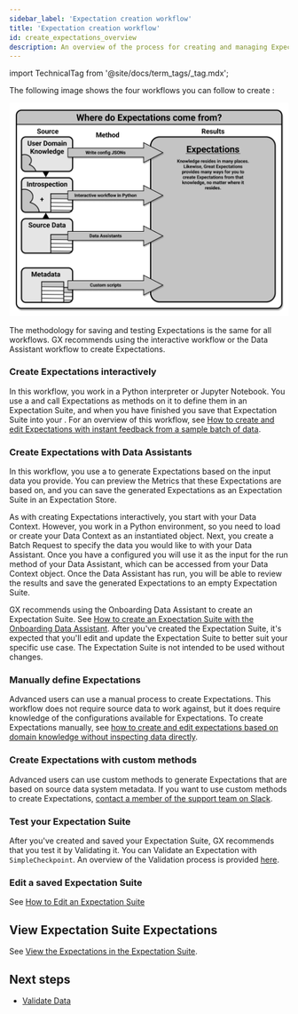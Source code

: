 ```yaml
---
sidebar_label: 'Expectation creation workflow'
title: 'Expectation creation workflow'
id: create_expectations_overview
description: An overview of the process for creating and managing Expectations and Expectation Suites.
---
```


import TechnicalTag from '@site/docs/term_tags/_tag.mdx';

The following image shows the four workflows you can follow to create <TechnicalTag tag="expectation" text="Expectations" />:

![Where do Expectations come from?](../../images/universal_map/overviews/where_expectations_come_from.png)

The methodology for saving and testing Expectations is the same for all workflows. GX recommends using the interactive workflow or the Data Assistant workflow to create Expectations.

### Create Expectations interactively

In this workflow, you work in a Python interpreter or Jupyter Notebook.  You use a <TechnicalTag tag="validator" text="Validator" /> and call Expectations as methods on it to define them in an Expectation Suite, and when you have finished you save that Expectation Suite into your <TechnicalTag tag="expectation_store" text="Expectation Store" />. For an overview of this workflow, see [How to create and edit Expectations with instant feedback from a sample batch of data](./how_to_create_and_edit_expectations_with_instant_feedback_from_a_sample_batch_of_data.md).

### Create Expectations with Data Assistants

In this workflow, you use a <TechnicalTag tag="data_assistant" text="Data Assistant" /> to generate Expectations based on the input data you provide.  You can preview the Metrics that these Expectations are based on, and you can save the generated Expectations as an Expectation Suite in an Expectation Store. 

As with creating Expectations interactively, you start with your Data Context.  However, you work in a Python environment, so you need to load or create your Data Context as an instantiated object.  Next, you create a Batch Request to specify the data you would like to <TechnicalTag tag="profiling" text="Profile" /> with your Data Assistant.  Once you have a <TechnicalTag tag="batch_request" text="Batch Request" /> configured you will use it as the input for the run method of your Data Assistant, which can be accessed from your Data Context object.  Once the Data Assistant has run, you will be able to review the results and save the generated Expectations to an empty Expectation Suite.

GX recommends using the Onboarding Data Assistant to create an Expectation Suite. See [How to create an Expectation Suite with the Onboarding Data Assistant](./data_assistants/how_to_create_an_expectation_suite_with_the_onboarding_data_assistant.md). After you've created the Expectation Suite, it's expected that you'll edit and update the Expectation Suite to better suit your specific use case. The Expectation Suite is not intended to be used without changes.

### Manually define Expectations

Advanced users can use a manual process to create Expectations. This workflow does not require source data to work against, but it does require knowledge of the configurations available for Expectations. To create Expectations manually, see [how to create and edit expectations based on domain knowledge without inspecting data directly](./how_to_create_and_edit_expectations_based_on_domain_knowledge_without_inspecting_data_directly.md).

### Create Expectations with custom methods

Advanced users can use custom methods to generate Expectations that are based on source data system metadata. If you want to use custom methods to create Expectations, [contact a member of the support team on Slack](https://greatexpectations.io/slack).

### Test your Expectation Suite

After you've created and saved your Expectation Suite, GX recommends that you test it by Validating it. You can Validate an Expectation with `SimpleCheckpoint`.  An overview of the Validation process is provided [here](../validation/validate_data_overview.md).

### Edit a saved Expectation Suite

See [How to Edit an Expectation Suite](./how_to_edit_an_existing_expectationsuite.md)

## View Expectation Suite Expectations

See [View the Expectations in the Expectation Suite](./how_to_edit_an_existing_expectationsuite.md#4-view-the-expectations-in-the-expectation-suite).

## Next steps

- [Validate Data](../validation/validate_data_overview.md)

